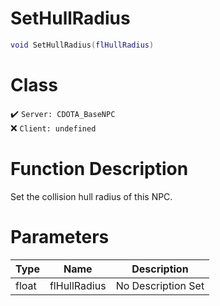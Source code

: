# SetHullRadius
```lua
void SetHullRadius(flHullRadius)
```
# Class
✔️ `Server: CDOTA_BaseNPC`  
❌ `Client: undefined`  

# Function Description
Set the collision hull radius of this NPC.
# Parameters
Type|Name|Description
--|--|--
float|flHullRadius|No Description Set
